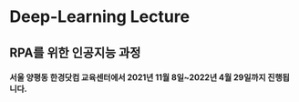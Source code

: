 # Deep-Learning Lecture

## RPA를 위한 인공지능 과정

#### 서울 양평동 한경닷컴 교육센터에서 2021년 11월 8일~2022년 4월 29일까지 진행됩니다.
